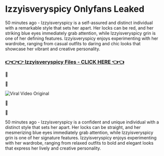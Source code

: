 # Izzyisveryspicy Onlyfans Leaked

<p>50 minutes ago - Izzyisveryspicy is a self-assured and distinct individual with a remarkable style that sets her apart. Her locks can be red, and her striking blue eyes immediately grab attention, while Izzyisveryspicy grin is one of her defining features. Izzyisveryspicy enjoys experimenting with her wardrobe, ranging from casual outfits to daring and chic looks that showcase her vibrant and creative personality.</p><p>
<h3><a href="https://fansleaks.com-getfree.pro/izzyisveryspicy" rel="nofollow">👉👉👉 Izzyisveryspicy Files - CLICK HERE 👈👈</a></h3>
<p>🔻</p>
<p>🔻</p> <p>
<a href="https://fansleaks.com-getfree.pro/izzyisveryspicy" rel="nofollow"><img src="https://i.imgur.com/0ZbtXZ5.gif" alt="Viral Video Original" style="max-width: 100%; display: inline-block;" data-target="animated-image.originalImage"></a>
<p>🔻</p>
<p>🔻</p> <p>50 minutes ago - Izzyisveryspicy is a confident and unique individual with a distinct style that sets her apart. Her locks can be straight, and her mesmerizing blue eyes immediately grab attention, while Izzyisveryspicy grin is one of her signature features. Izzyisveryspicy enjoys experimenting with her wardrobe, ranging from relaxed outfits to bold and elegant looks that express her lively and creative personality.</p>